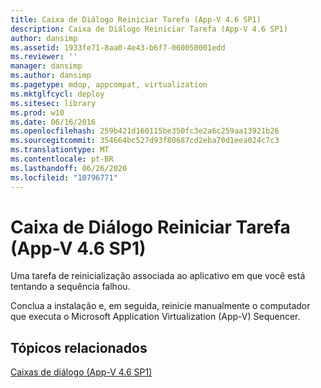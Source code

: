 ```yaml
---
title: Caixa de Diálogo Reiniciar Tarefa (App-V 4.6 SP1)
description: Caixa de Diálogo Reiniciar Tarefa (App-V 4.6 SP1)
author: dansimp
ms.assetid: 1933fe71-8aa0-4e43-b6f7-060050001edd
ms.reviewer: ''
manager: dansimp
ms.author: dansimp
ms.pagetype: mdop, appcompat, virtualization
ms.mktglfcycl: deploy
ms.sitesec: library
ms.prod: w10
ms.date: 06/16/2016
ms.openlocfilehash: 259b421d160115be350fc3e2a6c259aa13921b26
ms.sourcegitcommit: 354664bc527d93f80687cd2eba70d1eea024c7c3
ms.translationtype: MT
ms.contentlocale: pt-BR
ms.lasthandoff: 06/26/2020
ms.locfileid: "10796771"
---
```

# Caixa de Diálogo Reiniciar Tarefa (App-V 4.6 SP1)


Uma tarefa de reinicialização associada ao aplicativo em que você está tentando a sequência falhou.

Conclua a instalação e, em seguida, reinicie manualmente o computador que executa o Microsoft Application Virtualization (App-V) Sequencer.

## Tópicos relacionados


[Caixas de diálogo (App-V 4.6 SP1)](dialog-boxes--appv-46-sp1-.md)

 

 





